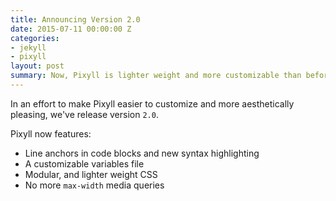 ```yaml
---
title: Announcing Version 2.0
date: 2015-07-11 00:00:00 Z
categories:
- jekyll
- pixyll
layout: post
summary: Now, Pixyll is lighter weight and more customizable than before.
---
```


In an effort to make Pixyll easier to customize and more aesthetically pleasing, we've release version `2.0`.

Pixyll now features:

* Line anchors in code blocks and new syntax highlighting
* A customizable variables file
* Modular, and lighter weight CSS
* No more `max-width` media queries
